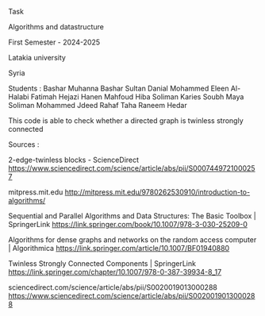 Task

Algorithms and datastructure

First Semester - 2024-2025

Latakia university

Syria

Students : 
Bashar Muhanna
Bashar Sultan
Danial Mohammed
Eleen Al-Halabi
Fatimah Hejazi
Hanen Mahfoud
Hiba Soliman
Karies Soubh
Maya Soliman
Mohammed Jdeed
Rahaf Taha
Raneem Hedar

This code is able to check whether a directed graph is twinless strongly connected

Sources : 

2-edge-twinless blocks - ScienceDirect
https://www.sciencedirect.com/science/article/abs/pii/S0007449721000257

mitpress.mit.edu
http://mitpress.mit.edu/9780262530910/introduction-to-algorithms/

Sequential and Parallel Algorithms and Data Structures: The Basic Toolbox | SpringerLink
https://link.springer.com/book/10.1007/978-3-030-25209-0

Algorithms for dense graphs and networks on the random access computer | Algorithmica
https://link.springer.com/article/10.1007/BF01940880

Twinless Strongly Connected Components | SpringerLink
https://link.springer.com/chapter/10.1007/978-0-387-39934-8_17

sciencedirect.com/science/article/abs/pii/S0020019013000288
https://www.sciencedirect.com/science/article/abs/pii/S0020019013000288

